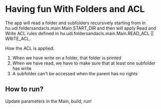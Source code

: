 # Having fun With Folders and ACL

The app will read a folder and subfolders recursively starting from in hu.udi.foldersandacls.main.Main.START_DIR and then will apply Read and Write ACL rules  defined in hu.udi.foldersandacls.main.Main.READ_ACL || WRITE_ACL.

How the ACL is applied:
1. When we have write on a folder, that folder is printed
2. When we have read, we have to make sure that at least one subfolder has write 
3. A subfolder can't be accessed when the parent has no rights

## How to run?

Update parameters in the Main, build, run!
